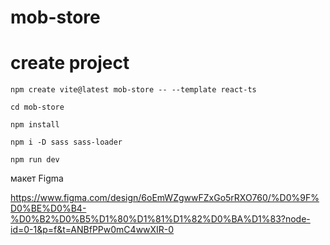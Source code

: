 # mob-store

# create project


```nodejs
npm create vite@latest mob-store -- --template react-ts

cd mob-store

npm install

npm i -D sass sass-loader

npm run dev
```


макет Figma

https://www.figma.com/design/6oEmWZgwwFZxGo5rRXO760/%D0%9F%D0%BE%D0%B4-%D0%B2%D0%B5%D1%80%D1%81%D1%82%D0%BA%D1%83?node-id=0-1&p=f&t=ANBfPPw0mC4wwXIR-0
